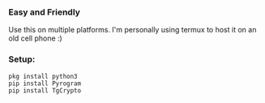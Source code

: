 ### Easy and Friendly
Use this on multiple platforms.
I'm personally using termux to host it on an old cell phone :)

### Setup:
```
pkg install python3
pip install Pyrogram
pip install TgCrypto
```
